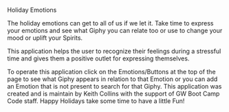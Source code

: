 Holiday Emotions 

The holiday emotions can get to all of us if we let it. Take time to express your emotions and see what Giphy you can relate too or use to change your mood or uplift your Spirits.

This application helps the user to recognize their feelings during a stressful time and gives them a positive outlet for expressing themselves.

To operate this application click on the Emotions/Buttons at the top of the page to see what Giphy appears in relation to that Emotion or you can add an Emotion that is not present to search for that Giphy. 
This application was created and is maintain by Keith Collins with the support of GW Boot Camp Code staff.
Happy Holidays take some time to have a little Fun!
